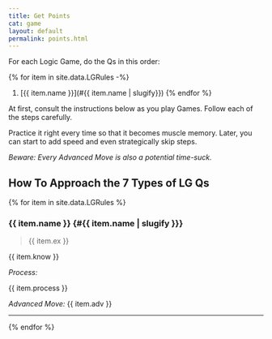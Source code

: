 ```yaml
---
title: Get Points
cat: game
layout: default
permalink: points.html
---
```


For each Logic Game, do the Qs in this order:

{% for item in site.data.LGRules -%}
1. [{{ item.name }}](#{{ item.name | slugify}})
{% endfor %}

At first, consult the instructions below as you play Games. Follow each of the steps carefully. 

Practice it right every time so that it becomes muscle memory. Later, you can start to add speed and even strategically skip steps.

*Beware: Every Advanced Move is also a potential time-suck.*

## How To Approach the 7 Types of LG Qs

{% for item in site.data.LGRules %}

### {{ item.name }} {#{{ item.name | slugify }}}

> {{ item.ex }}

{{ item.know }}

*Process:*

{{ item.process }}

*Advanced Move:* {{ item.adv }}

---

{% endfor %}

